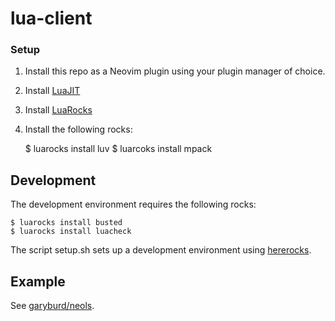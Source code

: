 # lua-client

### Setup

1. Install this repo as a Neovim plugin using your plugin manager of choice.
1. Install [LuaJIT](http://luajit.org/install.html)
1. Install [LuaRocks](https://luarocks.org/#quick-start)
1. Install the following rocks:

    $ luarocks install luv 
    $ luarcoks install mpack 

## Development 

The development environment requires the following rocks:

    $ luarocks install busted
    $ luarocks install luacheck

The script setup.sh sets up a development environment using [hererocks](https://github.com/mpeterv/hererocks#readme).

## Example

See [garyburd/neols](https://github.com/garyburd/neols#readme).
